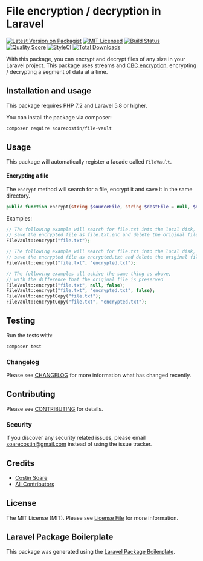 # File encryption / decryption in Laravel

[![Latest Version on Packagist](https://img.shields.io/packagist/v/soarecostin/file-vault.svg?style=flat-square)](https://packagist.org/packages/soarecostin/file-vault)
[![MIT Licensed](https://img.shields.io/badge/license-MIT-brightgreen.svg?style=flat-square)](LICENSE.md)
[![Build Status](https://img.shields.io/travis/soarecostin/file-vault/master.svg?style=flat-square)](https://travis-ci.org/soarecostin/file-vault)
[![Quality Score](https://img.shields.io/scrutinizer/g/soarecostin/file-vault.svg?style=flat-square)](https://scrutinizer-ci.com/g/soarecostin/file-vault)
[![StyleCI](https://styleci.io/repos/221933072/shield)](https://styleci.io/repos/221933072)
[![Total Downloads](https://img.shields.io/packagist/dt/soarecostin/file-vault.svg?style=flat-square)](https://packagist.org/packages/soarecostin/file-vault)

With this package, you can encrypt and decrypt files of any size in your Laravel project. This package uses streams and [CBC encryption](https://en.wikipedia.org/wiki/Block_cipher_mode_of_operation#Cipher_Block_Chaining_(CBC)), encrypting / decrypting a segment of data at a time.


## Installation and usage

This package requires PHP 7.2 and Laravel 5.8 or higher.  

You can install the package via composer:

```bash
composer require soarecostin/file-vault
```

## Usage

This package will automatically register a facade called `FileVault`.

#### Encrypting a file

The `encrypt` method will search for a file, encrypt it and save it in the same directory. 

``` php
public function encrypt(string $sourceFile, string $destFile = null, $deleteSource = true)
```

Examples:

``` php
// The following example will search for file.txt into the local disk,
// save the encrypted file as file.txt.enc and delete the original file.txt
FileVault::encrypt("file.txt");

// The following example will search for file.txt into the local disk, 
// save the encrypted file as encrypted.txt and delete the original file.txt
FileVault::encrypt("file.txt", "encrypted.txt");

// The following examples all achive the same thing as above, 
// with the difference that the original file is preserved
FileVault::encrypt("file.txt", null, false);
FileVault::encrypt("file.txt", "encrypted.txt", false);
FileVault::encryptCopy("file.txt");
FileVault::encryptCopy("file.txt", "encrypted.txt");
```

## Testing

Run the tests with:

``` bash
composer test
```

### Changelog

Please see [CHANGELOG](CHANGELOG.md) for more information what has changed recently.

## Contributing

Please see [CONTRIBUTING](CONTRIBUTING.md) for details.

### Security

If you discover any security related issues, please email soarecostin@gmail.com instead of using the issue tracker.

## Credits

- [Costin Soare](https://github.com/soarecostin)
- [All Contributors](../../contributors)

## License

The MIT License (MIT). Please see [License File](LICENSE.md) for more information.

## Laravel Package Boilerplate

This package was generated using the [Laravel Package Boilerplate](https://laravelpackageboilerplate.com).
